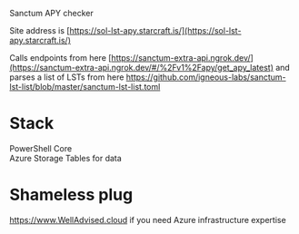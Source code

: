 Sanctum APY checker

Site address is [https://sol-lst-apy.starcraft.is/](https://sol-lst-apy.starcraft.is/)

Calls endpoints from here [https://sanctum-extra-api.ngrok.dev/](https://sanctum-extra-api.ngrok.dev/#/%2Fv1%2Fapy/get_apy_latest) and parses a list of LSTs from here https://github.com/igneous-labs/sanctum-lst-list/blob/master/sanctum-lst-list.toml

# Stack
PowerShell Core \
Azure Storage Tables for data

# Shameless plug
https://www.WellAdvised.cloud if you need Azure infrastructure expertise
